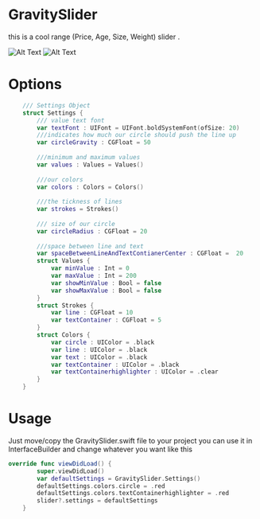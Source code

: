 # GravitySlider
this is a cool range (Price, Age, Size, Weight) slider .  <br/>

![Alt Text](https://cdn.rawgit.com/farshadjahanmanesh/GravitySlider/155eb6c9/GravitySlider/highlighted.gif)
![Alt Text](https://cdn.rawgit.com/farshadjahanmanesh/GravitySlider/155eb6c9/GravitySlider/normal.gif)
<br/>

# Options
```swift
    /// Settings Object
    struct Settings {
        /// value text font
        var textFont : UIFont = UIFont.boldSystemFont(ofSize: 20)
        ///indicates how much our circle should push the line up
        var circleGravity : CGFloat = 50
        
        ///minimum and maximum values
        var values : Values = Values()
        
        ///our colors
        var colors : Colors = Colors()
        
        ///the tickness of lines
        var strokes = Strokes()
        
        /// size of our circle
        var circleRadius : CGFloat = 20
        
        ///space between line and text
        var spaceBetweenLineAndTextContianerCenter : CGFloat =  20
        struct Values {
            var minValue : Int = 0
            var maxValue : Int = 200
            var showMinValue : Bool = false
            var showMaxValue : Bool = false
        }
        struct Strokes {
            var line : CGFloat = 10
            var textContainer : CGFloat = 5
        }
        struct Colors {
            var circle : UIColor = .black
            var line : UIColor = .black
            var text : UIColor = .black
            var textContainer : UIColor = .black
            var textContainerhighlighter : UIColor = .clear
        }
    }
```
# Usage 
Just move/copy the GravitySlider.swift file to your project
you can use it in InterfaceBuilder and change whatever you want like this
```swift
override func viewDidLoad() {
        super.viewDidLoad()
        var defaultSettings = GravitySlider.Settings()
        defaultSettings.colors.circle = .red
        defaultSettings.colors.textContainerhighlighter = .red
        slider?.settings = defaultSettings
    }
```
